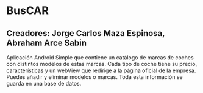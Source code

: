 # BusCAR

## Creadores: Jorge Carlos Maza Espinosa, Abraham Arce Sabin
Aplicación Android Simple que contiene un catálogo de marcas de coches con distintos modelos
de estas marcas. Cada tipo de coche tiene su precio, características y un webView que redirige
a la página oficial de la empresa. Puedes añadir y eliminar modelos o marcas. Toda esta información
se guarda en una base de datos.
